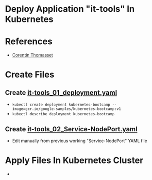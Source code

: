 # Deploy Application "it-tools" In Kubernetes

# References
- [Corentin Thomasset](https://corentin.tech/)

# Create Files
## Create [it-tools_01_deployment.yaml](https://github.com/tomrausch/kubernetes_public/blob/e90622c854e1ab7dc56e5d1fc7f727e33ecec3a0/it-tools/it-tools_01_Deployment.yaml)
- ```kubectl create deployment kubernetes-bootcamp --image=gcr.io/google-samples/kubernetes-bootcamp:v1```
- ```kubectl describe deployment kubernetes-bootcamp```

## Create [it-tools_02_Service-NodePort.yaml](https://github.com/tomrausch/kubernetes_public/blob/main/it-tools/it-tools_02_Service-NodePort.yaml)
- Edit manually from previous working "Service-NodePort" YAML file

# Apply Files In Kubernetes Cluster
- 
